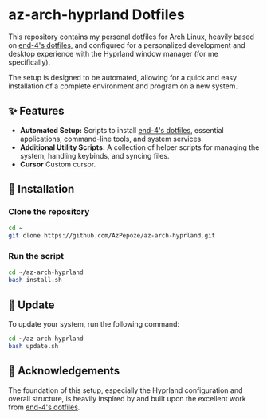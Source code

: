 # az-arch-hyprland Dotfiles

This repository contains my personal dotfiles for Arch Linux, heavily based on [end-4's dotfiles](https://github.com/end-4/dots-hyprland), and configured for a personalized development and desktop experience with the Hyprland window manager (for me specifically).

The setup is designed to be automated, allowing for a quick and easy installation of a complete environment and program on a new system.

## ✨ Features

-    **Automated Setup:** Scripts to install [end-4's dotfiles](https://github.com/end-4/dots-hyprland), essential applications, command-line tools, and system services.
-    **Additional Utility Scripts:** A collection of helper scripts for managing the system, handling keybinds, and syncing files.
-    **Cursor** Custom cursor.

## 🚀 Installation

### Clone the repository

```bash
cd ~
git clone https://github.com/AzPepoze/az-arch-hyprland.git
```

### Run the script

```bash
cd ~/az-arch-hyprland
bash install.sh
```

## 🔄 Update

To update your system, run the following command:

```bash
cd ~/az-arch-hyprland
bash update.sh
```

## 🙏 Acknowledgements

The foundation of this setup, especially the Hyprland configuration and overall structure, is heavily inspired by and built upon the excellent work from [end-4's dotfiles](https://github.com/end-4/dots-hyprland).

